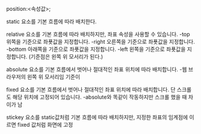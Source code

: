 position:<속성값>;

static 요소를 기본 흐름에 따라 배치한다.

relative 요소를 기본 흐름에 따라 배치하지만, 좌표 속성을 사용할 수 있습니다.
-top 위쪽을 기준으로 좌푯값을 지정합니다.
-right 오른쪽을 기준으로 좌푯값을 지정합니다.
-bottom 아래쪽을 기준으로 좌푯값을 지정합니다.
-left 왼쪽을 기준으로 좌푯값을 지정합니다.
(기준점은 왼쪽 위 모서리가 된다.)

absolute 요소를 기본 흐름에서 벗어나 절대적인 좌표 위치에 따라 배치합니다. -웹 브라우저의 왼쪽 위 모서리임 기준이

fixed 요소를 기본 흐름에서 벗어나 절대적인 좌표 위치에 따라 배치합니다. 단 스크롤도 해당 위치에 고정되어 있습니다.
-absolute와 똑같이 작동하지만 스크롤 했을 때 차이가 남

stickey 요소를 static값처럼 기본 흐름에 따라 배치하지만, 지정한 좌표의 임계점에 이르면 fixed 값처럼 화면에 고정
